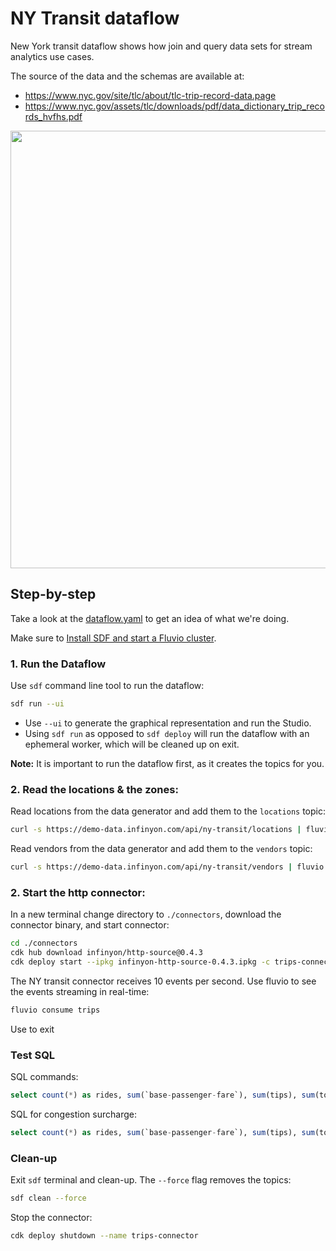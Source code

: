 # NY Transit dataflow

New York transit dataflow shows how join and query data sets for stream analytics use cases.

The source of the data and the schemas are available at:

* https://www.nyc.gov/site/tlc/about/tlc-trip-record-data.page
* https://www.nyc.gov/assets/tlc/downloads/pdf/data_dictionary_trip_records_hvfhs.pdf


<p align="center">
 <img width="700" src="img/xyz.jpg">
</p>


## Step-by-step

Take a look at the [dataflow.yaml](./dataflow.yaml) to get an idea of what we're doing.

Make sure to [Install SDF and start a Fluvio cluster].

### 1. Run the Dataflow

Use `sdf` command line tool to run the dataflow:

```bash
sdf run --ui
```

* Use `--ui` to generate the graphical representation and run the Studio.
* Using `sdf run` as opposed to `sdf deploy` will run the dataflow with an ephemeral worker, which will be cleaned up on exit.

**Note:** It is  important to run the dataflow first, as it creates the topics for you.

### 2. Read the locations & the zones:

Read locations from the data generator and add them to the `locations` topic:

```bash
curl -s https://demo-data.infinyon.com/api/ny-transit/locations | fluvio produce locations
```

Read vendors from the data generator and add them to the `vendors` topic:

```bash
curl -s https://demo-data.infinyon.com/api/ny-transit/vendors | fluvio produce vendors
```

### 2. Start the http connector:

In a new terminal change directory to `./connectors`, download the connector binary, and start connector:

```bash
cd ./connectors
cdk hub download infinyon/http-source@0.4.3
cdk deploy start --ipkg infinyon-http-source-0.4.3.ipkg -c trips-connector.yaml
```

The NY transit connector receives 10 events per second. Use fluvio to see the events streaming in real-time:

```bash
fluvio consume trips
```

Use <Ctrl-C> to exit


### Test SQL

SQL commands:

```sql
select count(*) as rides, sum(`base-passenger-fare`), sum(tips), sum(tolls), sum(`congestion-surcharge`), sum(`driver-pay`), sum(`airport-fee`), sum(`sales-tax`) from trips_tbl t
```

SQL for congestion surcharge:

```sql
select count(*) as rides, sum(`base-passenger-fare`), sum(tips), sum(tolls), sum(`congestion-surcharge`), sum(`driver-pay`), sum(`airport-fee`), sum(`sales-tax`) from trips_tbl t where t.`congestion-surcharge` > 0
```


### Clean-up

Exit `sdf` terminal and clean-up. The `--force` flag removes the topics:

```bash
sdf clean --force
```

Stop the connector:

```bash
cdk deploy shutdown --name trips-connector
```


[Install SDF and start a Fluvio cluster]: /README.MD#prerequisites
